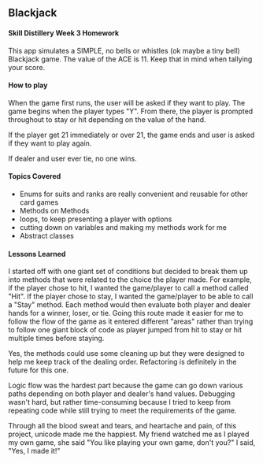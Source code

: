 ## Blackjack

#### Skill Distillery Week 3 Homework
This app simulates a SIMPLE, no bells or whistles (ok maybe a tiny bell) Blackjack game.
The value of the ACE is 11.  Keep that in mind when tallying your score.

#### How to play
When the game first runs, the user will be asked if they want to play.  The game
begins when the player types "Y".  From there, the player is prompted throughout
to stay or hit depending on the value of the hand.

If the player get 21 immediately or over 21, the game ends and user is asked if they
want to play again.

If dealer and user ever tie, no one wins.

#### Topics Covered
- Enums for suits and ranks are really convenient and reusable for other card games
- Methods on Methods
- loops, to keep presenting a player with options
- cutting down on variables and making my methods work for me
- Abstract classes

#### Lessons Learned
I started off with one giant set of conditions but decided to break them up into
methods that were related to the choice the player made.  For example, if the player
chose to hit, I wanted the game/player to call a method called "Hit".  If the player
chose to stay, I wanted the game/player to be able to call a "Stay" method. Each
method would then evaluate both player and dealer hands for a winner, loser, or tie.
Going this route made it easier for me to follow the flow of the game as it entered
different "areas" rather than trying to follow one giant block of code as player
jumped from hit to stay or hit multiple times before staying.  

Yes, the methods could use some cleaning up but they were designed to help me keep
track of the dealing order.  Refactoring is definitely in the future for this one.

Logic flow was the hardest part because the game can go down various paths
depending on both player and dealer's hand values.  Debugging wasn't hard, but
rather time-consuming because I tried to keep from repeating code while still trying
to meet the requirements of the game.

Through all the blood sweat and tears, and heartache and pain, of this project, unicode made me the happiest.  My friend watched me as I played my own game, she said "You like playing
your own game, don't you?"  I said, "Yes, I made it!"

